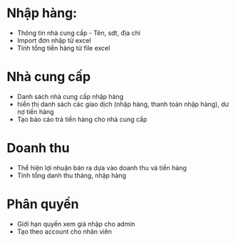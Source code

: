 # Nhập hàng:

- Thông tin nhà cung cấp - Tên, sdt, địa chỉ
- Import đơn nhập từ excel
- Tính tổng tiền hàng từ file excel

# Nhà cung cấp

- Danh sách nhà cung cấp nhập hàng
- hiển thị danh sách các giao dịch (nhập hàng, thanh toán nhập hàng), dư nợ tiền hàng
- Tạo báo cáo trả tiền hàng cho nhà cung cấp

# Doanh thu

- Thể hiện lợi nhuận bán ra dựa vào doanh thu và tiền hàng
- Tính tổng danh thu tháng, nhập hàng

# Phân quyền 
- Giới hạn quyền xem giá nhập cho admin
- Tạo theo account cho nhân viên